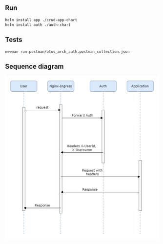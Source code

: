 ## Run
```
helm install app ./crud-app-chart
helm install auth ./auth-chart
```

## Tests
```
newman run postman/otus_arch_auth.postman_collection.json
```

## Sequence diagram
![pods_metrics](img/otus_auth_schema.png)